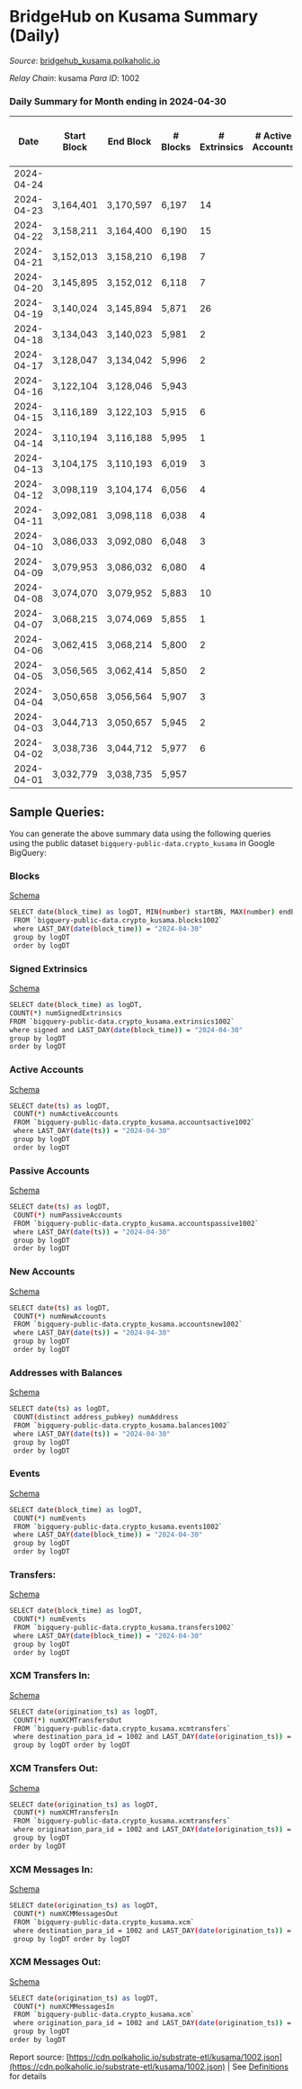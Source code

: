 # BridgeHub on Kusama Summary (Daily)

_Source_: [bridgehub_kusama.polkaholic.io](https://bridgehub_kusama.polkaholic.io)

*Relay Chain*: kusama
*Para ID*: 1002



### Daily Summary for Month ending in 2024-04-30


| Date    | Start Block | End Block | # Blocks | # Extrinsics | # Active Accounts | # Passive Accounts | # New Accounts | # Addresses | # Events  | # Transfers ($USD) | # XCM Transfers In ($USD) | # XCM Transfers Out ($USD) | # XCM In | # XCM Out | Issues |
|---------|-------------|-----------|----------|--------------|-------------------|--------------------|----------------|-------------|-----------|--------------------|---------------------------|----------------------------|----------|-----------|--------|
| 2024-04-24 |  |  |  |  |  |  |  |  |  |   |   |   |  |  |  |
| 2024-04-23 | 3,164,401 | 3,170,597 | 6,197 | 14 |  |  |  |  | 12,732 | 238  |   |   |  |  |  |
| 2024-04-22 | 3,158,211 | 3,164,400 | 6,190 | 15 |  |  |  |  | 12,623 | 153  |   |   |  |  |  |
| 2024-04-21 | 3,152,013 | 3,158,210 | 6,198 | 7 |  |  |  | 51 | 12,522 | 78  |   |   |  |  |  |
| 2024-04-20 | 3,145,895 | 3,152,012 | 6,118 | 7 |  |  |  | 51 | 12,323 | 36  |   |   |  |  |  |
| 2024-04-19 | 3,140,024 | 3,145,894 | 5,871 | 26 |  |  |  |  | 12,347 | 411  |   |   |  |  |  |
| 2024-04-18 | 3,134,043 | 3,140,023 | 5,981 | 2 |  |  |  |  | 12,028 | 26  |   |   |  |  |  |
| 2024-04-17 | 3,128,047 | 3,134,042 | 5,996 | 2 |  |  |  | 50 | 12,040 | 27  |   |   |  |  |  |
| 2024-04-16 | 3,122,104 | 3,128,046 | 5,943 |  |  |  |  | 49 |  |   |   |   |  |  |  |
| 2024-04-15 | 3,116,189 | 3,122,103 | 5,915 | 6 |  |  |  | 49 | 12,012 | 121  |   |   |  |  |  |
| 2024-04-14 | 3,110,194 | 3,116,188 | 5,995 | 1 |  |  |  | 49 | 11,999 |   |   |   |  |  |  |
| 2024-04-13 | 3,104,175 | 3,110,193 | 6,019 | 3 |  |  |  | 49 | 12,083 | 27  |   |   |  |  |  |
| 2024-04-12 | 3,098,119 | 3,104,174 | 6,056 | 4 |  |  |  | 49 | 12,219 | 68  |   |   |  |  |  |
| 2024-04-11 | 3,092,081 | 3,098,118 | 6,038 | 4 |  |  |  | 49 | 12,127 | 27  |   |   |  |  |  |
| 2024-04-10 | 3,086,033 | 3,092,080 | 6,048 | 3 |  |  |  | 49 | 12,198 | 72  |   |   |  |  |  |
| 2024-04-09 | 3,079,953 | 3,086,032 | 6,080 | 4 |  |  |  | 49 | 12,255 | 64  |   |   |  |  |  |
| 2024-04-08 | 3,074,070 | 3,079,952 | 5,883 | 10 |  |  |  | 49 | 12,138 | 234  |   |   |  |  |  |
| 2024-04-07 | 3,068,215 | 3,074,069 | 5,855 | 1 |  |  |  | 49 | 11,718 |   |   |   |  |  |  |
| 2024-04-06 | 3,062,415 | 3,068,214 | 5,800 | 2 |  |  |  | 49 | 11,613 |   |   |   |  |  |  |
| 2024-04-05 | 3,056,565 | 3,062,414 | 5,850 | 2 |  |  |  | 49 | 11,713 |   |   |   |  |  |  |
| 2024-04-04 | 3,050,658 | 3,056,564 | 5,907 | 3 |  |  |  | 49 | 11,833 |   |   |   |  |  |  |
| 2024-04-03 | 3,044,713 | 3,050,657 | 5,945 | 2 |  |  |  | 49 | 11,903 |   |   |   |  |  |  |
| 2024-04-02 | 3,038,736 | 3,044,712 | 5,977 | 6 |  |  |  | 49 | 12,033 | 29  |   |   |  |  |  |
| 2024-04-01 | 3,032,779 | 3,038,735 | 5,957 |  |  |  |  | 46 | 11,918 |   |   |   |  |  |  |

## Sample Queries:
You can generate the above summary data using the following queries using the public dataset `bigquery-public-data.crypto_kusama` in Google BigQuery:


### Blocks 

[Schema](https://github.com/colorfulnotion/substrate-etl/blob/main/schema/blocks.json)

```bash
SELECT date(block_time) as logDT, MIN(number) startBN, MAX(number) endBN, COUNT(*) numBlocks 
 FROM `bigquery-public-data.crypto_kusama.blocks1002`  
 where LAST_DAY(date(block_time)) = "2024-04-30" 
 group by logDT 
 order by logDT
```

### Signed Extrinsics 

[Schema](https://github.com/colorfulnotion/substrate-etl/blob/main/schema/extrinsics.json)

```bash
SELECT date(block_time) as logDT, 
COUNT(*) numSignedExtrinsics 
FROM `bigquery-public-data.crypto_kusama.extrinsics1002`  
where signed and LAST_DAY(date(block_time)) = "2024-04-30" 
group by logDT 
order by logDT
```

### Active Accounts 

[Schema](https://github.com/colorfulnotion/substrate-etl/blob/main/schema/accountsactive.json)

```bash
SELECT date(ts) as logDT, 
 COUNT(*) numActiveAccounts 
 FROM `bigquery-public-data.crypto_kusama.accountsactive1002` 
 where LAST_DAY(date(ts)) = "2024-04-30" 
 group by logDT 
 order by logDT
```

### Passive Accounts 

[Schema](https://github.com/colorfulnotion/substrate-etl/blob/main/schema/accountspassive.json)

```bash
SELECT date(ts) as logDT, 
 COUNT(*) numPassiveAccounts 
 FROM `bigquery-public-data.crypto_kusama.accountspassive1002` 
 where LAST_DAY(date(ts)) = "2024-04-30" 
 group by logDT 
 order by logDT
```

### New Accounts 

[Schema](https://github.com/colorfulnotion/substrate-etl/blob/main/schema/accountsnew.json)

```bash
SELECT date(ts) as logDT, 
 COUNT(*) numNewAccounts 
 FROM `bigquery-public-data.crypto_kusama.accountsnew1002` 
 where LAST_DAY(date(ts)) = "2024-04-30" 
 group by logDT
 order by logDT
```

### Addresses with Balances 

[Schema](https://github.com/colorfulnotion/substrate-etl/blob/main/schema/balances.json)

```bash
SELECT date(ts) as logDT,
 COUNT(distinct address_pubkey) numAddress 
 FROM `bigquery-public-data.crypto_kusama.balances1002` 
 where LAST_DAY(date(ts)) = "2024-04-30" 
 group by logDT 
 order by logDT
```

### Events 

[Schema](https://github.com/colorfulnotion/substrate-etl/blob/main/schema/events.json)

```bash
SELECT date(block_time) as logDT, 
 COUNT(*) numEvents 
 FROM `bigquery-public-data.crypto_kusama.events1002` 
 where LAST_DAY(date(block_time)) = "2024-04-30" 
 group by logDT 
 order by logDT
```

### Transfers:

[Schema](https://github.com/colorfulnotion/substrate-etl/blob/main/schema/transfers.json)

```bash
SELECT date(block_time) as logDT, 
 COUNT(*) numEvents 
 FROM `bigquery-public-data.crypto_kusama.transfers1002` 
 where LAST_DAY(date(block_time)) = "2024-04-30" 
 group by logDT 
 order by logDT
```

### XCM Transfers In: 

[Schema](https://github.com/colorfulnotion/substrate-etl/blob/main/schema/xcmtransfers.json)

```bash
SELECT date(origination_ts) as logDT, 
 COUNT(*) numXCMTransfersOut 
 FROM `bigquery-public-data.crypto_kusama.xcmtransfers` 
 where destination_para_id = 1002 and LAST_DAY(date(origination_ts)) = "2024-04-30" 
 group by logDT order by logDT
```

### XCM Transfers Out: 

[Schema](https://github.com/colorfulnotion/substrate-etl/blob/main/schema/xcmtransfers.json)

```bash
SELECT date(origination_ts) as logDT, 
 COUNT(*) numXCMTransfersIn 
 FROM `bigquery-public-data.crypto_kusama.xcmtransfers` 
 where origination_para_id = 1002 and LAST_DAY(date(origination_ts)) = "2024-04-30" 
 group by logDT 
order by logDT
```

### XCM Messages In: 

[Schema](https://github.com/colorfulnotion/substrate-etl/blob/main/schema/xcm.json)

```bash
SELECT date(origination_ts) as logDT, 
 COUNT(*) numXCMMessagesOut 
 FROM `bigquery-public-data.crypto_kusama.xcm` 
 where destination_para_id = 1002 and LAST_DAY(date(origination_ts)) = "2024-04-30" 
 group by logDT order by logDT
```

### XCM Messages Out: 

[Schema](https://github.com/colorfulnotion/substrate-etl/blob/main/schema/xcm.json)

```bash
SELECT date(origination_ts) as logDT, 
 COUNT(*) numXCMMessagesIn 
 FROM `bigquery-public-data.crypto_kusama.xcm` 
 where origination_para_id = 1002 and LAST_DAY(date(origination_ts)) = "2024-04-30" 
 group by logDT 
order by logDT
```


Report source: [https://cdn.polkaholic.io/substrate-etl/kusama/1002.json](https://cdn.polkaholic.io/substrate-etl/kusama/1002.json) | See [Definitions](/DEFINITIONS.md) for details
